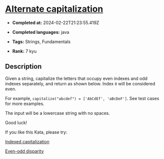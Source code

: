 # [Alternate capitalization](https://www.codewars.com/kata/59cfc000aeb2844d16000075)

- **Completed at:** 2024-02-22T21:23:55.419Z

- **Completed languages:** java

- **Tags:** Strings, Fundamentals

- **Rank:** 7 kyu

## Description

Given a string, capitalize the letters that occupy even indexes and odd indexes separately, and return as shown below. Index `0` will be considered even.

For example, `capitalize("abcdef") = ['AbCdEf', 'aBcDeF']`. See test cases for more examples.

The input will be a lowercase string with no spaces.

Good luck!

If you like this Kata, please try: 

[Indexed capitalization](https://www.codewars.com/kata/59cfc09a86a6fdf6df0000f1)

[Even-odd disparity](https://www.codewars.com/kata/59c62f1bdcc40560a2000060)